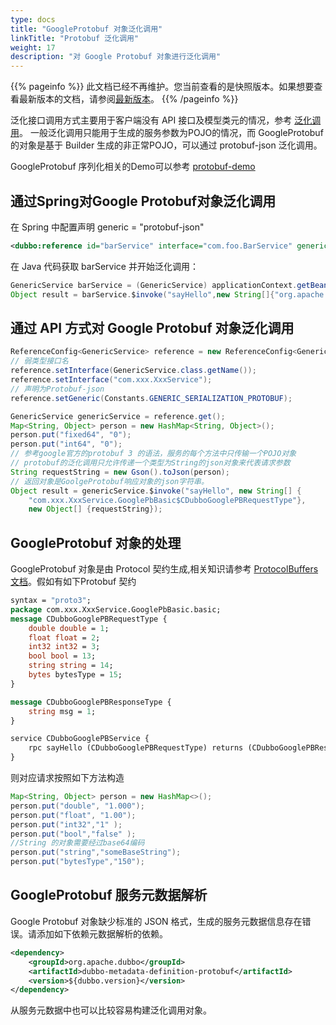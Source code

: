 ```yaml
---
type: docs
title: "GoogleProtobuf 对象泛化调用"
linkTitle: "Protobuf 泛化调用"
weight: 17
description: "对 Google Protobuf 对象进行泛化调用"
---
```


{{% pageinfo %}} 此文档已经不再维护。您当前查看的是快照版本。如果想要查看最新版本的文档，请参阅[最新版本](/zh/docs3-v2/java-sdk/advanced-features-and-usage/rpc/generic-reference/#protobuf对象泛化调用)。
{{% /pageinfo %}}

泛化接口调用方式主要用于客户端没有 API 接口及模型类元的情况，参考 [泛化调用](../generic-reference)。
一般泛化调用只能用于生成的服务参数为POJO的情况，而 GoogleProtobuf 的对象是基于 Builder 生成的非正常POJO，可以通过 protobuf-json 泛化调用。  

GoogleProtobuf 序列化相关的Demo可以参考 [protobuf-demo](https://github.com/apache/dubbo-samples/tree/master/dubbo-samples-protobuf)

## 通过Spring对Google Protobuf对象泛化调用

在 Spring 中配置声明 generic = "protobuf-json"

```xml
<dubbo:reference id="barService" interface="com.foo.BarService" generic="protobuf-json" />
```

在 Java 代码获取 barService 并开始泛化调用：

```java
GenericService barService = (GenericService) applicationContext.getBean("barService");
Object result = barService.$invoke("sayHello",new String[]{"org.apache.dubbo.protobuf.GooglePbBasic$CDubboGooglePBRequestType"}, new Object[]{"{\"double\":0.0,\"float\":0.0,\"bytesType\":\"Base64String\",\"int32\":0}"});
```

## 通过 API 方式对 Google Protobuf 对象泛化调用

```java
ReferenceConfig<GenericService> reference = new ReferenceConfig<GenericService>();
// 弱类型接口名
reference.setInterface(GenericService.class.getName());
reference.setInterface("com.xxx.XxxService");
// 声明为Protobuf-json
reference.setGeneric(Constants.GENERIC_SERIALIZATION_PROTOBUF);

GenericService genericService = reference.get();
Map<String, Object> person = new HashMap<String, Object>();
person.put("fixed64", "0");
person.put("int64", "0");
// 参考google官方的protobuf 3 的语法，服务的每个方法中只传输一个POJO对象
// protobuf的泛化调用只允许传递一个类型为String的json对象来代表请求参数
String requestString = new Gson().toJson(person);
// 返回对象是GoolgeProtobuf响应对象的json字符串。
Object result = genericService.$invoke("sayHello", new String[] {
    "com.xxx.XxxService.GooglePbBasic$CDubboGooglePBRequestType"},
    new Object[] {requestString});
```

## GoogleProtobuf 对象的处理

GoogleProtobuf 对象是由 Protocol 契约生成,相关知识请参考 [ProtocolBuffers 文档](https://developers.google.com/protocol-buffers/?hl=zh-CN)。假如有如下Protobuf 契约

```proto
syntax = "proto3";
package com.xxx.XxxService.GooglePbBasic.basic;
message CDubboGooglePBRequestType {
    double double = 1;
    float float = 2;
    int32 int32 = 3;
    bool bool = 13;
    string string = 14;
    bytes bytesType = 15;
}

message CDubboGooglePBResponseType {
    string msg = 1;
}

service CDubboGooglePBService {
    rpc sayHello (CDubboGooglePBRequestType) returns (CDubboGooglePBResponseType);
}
```

则对应请求按照如下方法构造

```java
Map<String, Object> person = new HashMap<>();
person.put("double", "1.000");
person.put("float", "1.00");
person.put("int32","1" );
person.put("bool","false" );
//String 的对象需要经过base64编码
person.put("string","someBaseString");
person.put("bytesType","150");
```

## GoogleProtobuf 服务元数据解析

Google Protobuf 对象缺少标准的 JSON 格式，生成的服务元数据信息存在错误。请添加如下依赖元数据解析的依赖。

```xml
<dependency>
    <groupId>org.apache.dubbo</groupId>
    <artifactId>dubbo-metadata-definition-protobuf</artifactId>
    <version>${dubbo.version}</version>
</dependency>
```

从服务元数据中也可以比较容易构建泛化调用对象。
